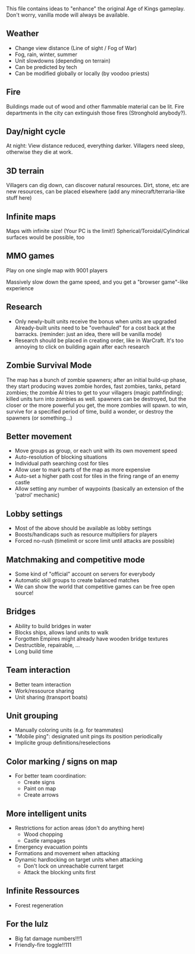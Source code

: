 This file contains ideas to "enhance" the original Age of Kings gameplay. Don't worry, vanilla mode will always be available.

Weather
-------

* Change view distance (Line of sight / Fog of War)
* Fog, rain, winter, summer
* Unit slowdowns (depending on terrain)
* Can be predicted by tech
* Can be modified globally or locally (by voodoo priests)

Fire
----

Buildings made out of wood and other flammable material can be lit.
Fire departments in the city can extinguish those fires (Stronghold anybody?).

Day/night cycle
---------------

At night: View distance reduced, everything darker.
Villagers need sleep, otherwise they die at work.


3D terrain
----------

Villagers can dig down, can discover natural resources.
Dirt, stone, etc are new resources, can be placed elsewhere
(add any minecraft/terraria-like stuff here)


Infinite maps
-------------

Maps with infinite size! (Your PC is the limit!)
Spherical/Toroidal/Cylindrical surfaces would be possible, too


MMO games
---------

Play on one single map with 9001 players

Massively slow down the game speed, and you get a "browser game"-like experience


Research
--------

* Only newly-built units receive the bonus when units are upgraded
  Already-built units need to be "overhauled" for a cost back at the barracks.
  (reminder: just an idea, there will be vanilla mode)
* Research should be placed in creating order, like in WarCraft. It's too annoying
  to click on building again after each research

Zombie Survival Mode
--------------------

The map has a bunch of zombie spawners; after an initial build-up phase,
they start producing waves zombie hordes, fast zombies, tanks, petard zombies;
the zombie AI tries to get to your villagers (magic pathfinding);
killed units turn into zombies as well. spawners can be destroyed,
but the closer or the more powerful you get, the more zombies will spawn.
to win, survive for a specified period of time, build a wonder,
or destroy the spawners (or something...)


Better movement
---------------

 - Move groups as group, or each unit with its own movement speed
 - Auto-resolution of blocking situations
 - Individual path searching cost for tiles
  - Allow user to mark parts of the map as more expensive
  - Auto-set a higher path cost for tiles in the firing range of an enemy castle
 - Allow setting any number of waypoints (basically an extension of the 'patrol' mechanic)


Lobby settings
--------------

 - Most of the above should be available as lobby settings
 - Boosts/handicaps such as resource multipliers for players
 - Forced no-rush (timelimit or score limit until attacks are possible)


Matchmaking and competitive mode
--------------------------------

 - Some kind of "official" account on servers for everybody
 - Automatic skill groups to create balanced matches
 - We can show the world that competitive games can be free open source!


Bridges
-------

 - Ability to build bridges in water
 - Blocks ships, allows land units to walk
 - Forgotten Empires might already have wooden bridge textures
 - Destructible, repairable, ...
 - Long build time


Team interaction
----------------

 - Better team interaction
 - Work/ressource sharing
 - Unit sharing (transport boats)


Unit grouping
-------------

 - Manually coloring units (e.g. for teammates)
 - "Mobile ping": designated unit pings its position periodically
 - Implicite group definitions/reselections


Color marking / signs on map
----------------------------

- For better team coordination:
  - Create signs
  - Paint on map
  - Create arrows


More intelligent units
----------------------

 - Restrictions for action areas (don't do anything here)
   - Wood chopping
   - Castle rampages
 - Emergency evacuation points
 - Formations and movement when attacking
 - Dynamic hardlocking on target units when attacking
   - Don't lock on unreachable current target
   - Attack the blocking units first

Infinite Ressources
-------------------

 - Forest regeneration


For the lulz
------------

 - Big fat damage numbers!!!1
 - Friendly-fire toggle!!111
